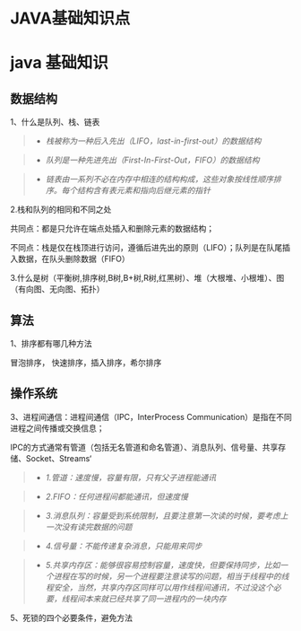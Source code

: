 JAVA基础知识点
===
# java 基础知识

## 数据结构

1、什么是队列、栈、链表

>* _栈被称为一种后入先出（LIFO，last-in-first-out）的数据结构_

>* _队列是一种先进先出（First-In-First-Out，FIFO）的数据结构_

>* _链表由一系列不必在内存中相连的结构构成，这些对象按线性顺序排序。每个结构含有表元素和指向后继元素的指针_

2.栈和队列的相同和不同之处

共同点：都是只允许在端点处插入和删除元素的数据结构；

不同点：栈是仅在栈顶进行访问，遵循后进先出的原则（LIFO）；队列是在队尾插入数据，在队头删除数据（FIFO）

3.什么是树（平衡树,排序树,B树,B+树,R树,红黑树）、堆（大根堆、小根堆）、图（有向图、无向图、拓扑）

## 算法

1、排序都有哪几种方法

冒泡排序， 快速排序，插入排序，希尔排序

## 操作系统

3、进程间通信：进程间通信（IPC，InterProcess Communication）是指在不同进程之间传播或交换信息；

IPC的方式通常有管道（包括无名管道和命名管道）、消息队列、信号量、共享存储、Socket、Streams‘

>* _1.管道：速度慢，容量有限，只有父子进程能通讯_

>* _2.FIFO：任何进程间都能通讯，但速度慢_

>* _3.消息队列：容量受到系统限制，且要注意第一次读的时候，要考虑上一次没有读完数据的问题_

>* _4.信号量：不能传递复杂消息，只能用来同步_

>* _5.共享内存区：能够很容易控制容量，速度快，但要保持同步，比如一个进程在写的时候，另一个进程要注意读写的问题，相当于线程中的线程安全，当然，共享内存区同样可以用作线程间通讯，不过没这个必要，线程间本来就已经共享了同一进程内的一块内存_

5、死锁的四个必要条件，避免方法

